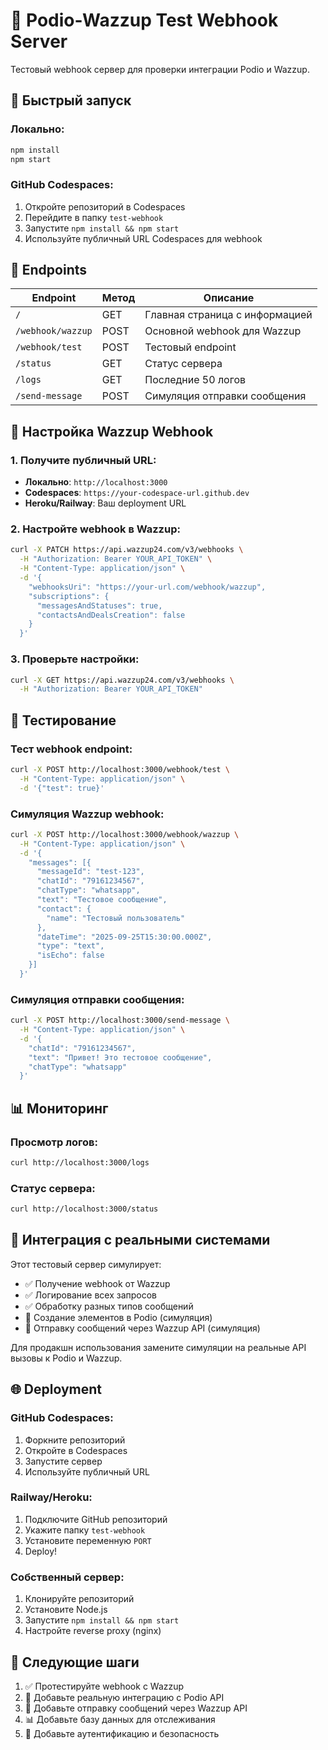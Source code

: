 # 🧪 Podio-Wazzup Test Webhook Server

Тестовый webhook сервер для проверки интеграции Podio и Wazzup.

## 🚀 Быстрый запуск

### Локально:
```bash
npm install
npm start
```

### GitHub Codespaces:
1. Откройте репозиторий в Codespaces
2. Перейдите в папку `test-webhook`
3. Запустите `npm install && npm start`
4. Используйте публичный URL Codespaces для webhook

## 📡 Endpoints

| Endpoint | Метод | Описание |
|----------|-------|----------|
| `/` | GET | Главная страница с информацией |
| `/webhook/wazzup` | POST | Основной webhook для Wazzup |
| `/webhook/test` | POST | Тестовый endpoint |
| `/status` | GET | Статус сервера |
| `/logs` | GET | Последние 50 логов |
| `/send-message` | POST | Симуляция отправки сообщения |

## 🔧 Настройка Wazzup Webhook

### 1. Получите публичный URL:
- **Локально**: `http://localhost:3000`
- **Codespaces**: `https://your-codespace-url.github.dev`
- **Heroku/Railway**: Ваш deployment URL

### 2. Настройте webhook в Wazzup:
```bash
curl -X PATCH https://api.wazzup24.com/v3/webhooks \
  -H "Authorization: Bearer YOUR_API_TOKEN" \
  -H "Content-Type: application/json" \
  -d '{
    "webhooksUri": "https://your-url.com/webhook/wazzup",
    "subscriptions": {
      "messagesAndStatuses": true,
      "contactsAndDealsCreation": false
    }
  }'
```

### 3. Проверьте настройки:
```bash
curl -X GET https://api.wazzup24.com/v3/webhooks \
  -H "Authorization: Bearer YOUR_API_TOKEN"
```

## 🧪 Тестирование

### Тест webhook endpoint:
```bash
curl -X POST http://localhost:3000/webhook/test \
  -H "Content-Type: application/json" \
  -d '{"test": true}'
```

### Симуляция Wazzup webhook:
```bash
curl -X POST http://localhost:3000/webhook/wazzup \
  -H "Content-Type: application/json" \
  -d '{
    "messages": [{
      "messageId": "test-123",
      "chatId": "79161234567",
      "chatType": "whatsapp",
      "text": "Тестовое сообщение",
      "contact": {
        "name": "Тестовый пользователь"
      },
      "dateTime": "2025-09-25T15:30:00.000Z",
      "type": "text",
      "isEcho": false
    }]
  }'
```

### Симуляция отправки сообщения:
```bash
curl -X POST http://localhost:3000/send-message \
  -H "Content-Type: application/json" \
  -d '{
    "chatId": "79161234567",
    "text": "Привет! Это тестовое сообщение",
    "chatType": "whatsapp"
  }'
```

## 📊 Мониторинг

### Просмотр логов:
```bash
curl http://localhost:3000/logs
```

### Статус сервера:
```bash
curl http://localhost:3000/status
```

## 🔗 Интеграция с реальными системами

Этот тестовый сервер симулирует:
- ✅ Получение webhook от Wazzup
- ✅ Логирование всех запросов
- ✅ Обработку разных типов сообщений
- 🔄 Создание элементов в Podio (симуляция)
- 🔄 Отправку сообщений через Wazzup API (симуляция)

Для продакшн использования замените симуляции на реальные API вызовы к Podio и Wazzup.

## 🌐 Deployment

### GitHub Codespaces:
1. Форкните репозиторий
2. Откройте в Codespaces
3. Запустите сервер
4. Используйте публичный URL

### Railway/Heroku:
1. Подключите GitHub репозиторий
2. Укажите папку `test-webhook`
3. Установите переменную `PORT`
4. Deploy!

### Собственный сервер:
1. Клонируйте репозиторий
2. Установите Node.js
3. Запустите `npm install && npm start`
4. Настройте reverse proxy (nginx)

## 🎯 Следующие шаги

1. ✅ Протестируйте webhook с Wazzup
2. 🔄 Добавьте реальную интеграцию с Podio API
3. 🔄 Добавьте отправку сообщений через Wazzup API
4. 📊 Добавьте базу данных для отслеживания
5. 🔐 Добавьте аутентификацию и безопасность

